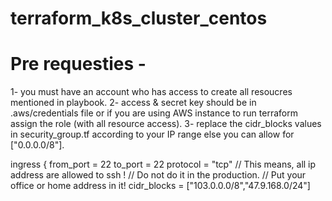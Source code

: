 # terraform_k8s_cluster_centos


# Pre requesties -
1- you must have an account who has access to create all resoucres mentioned in playbook.
2- access & secret key should be in .aws/credentials file or if you are using AWS instance to run terraform assign the role (with all resource access).
3- replace the cidr_blocks values in security_group.tf according to your IP range else you can allow for ["0.0.0.0/8"].


ingress {
        from_port = 22
        to_port = 22
        protocol = "tcp"
        // This means, all ip address are allowed to ssh ! 
        // Do not do it in the production. 
        // Put your office or home address in it!
        cidr_blocks = ["103.0.0.0/8","47.9.168.0/24"]
 
